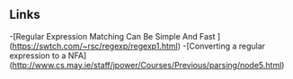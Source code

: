 ## Links
-[Regular Expression Matching Can Be Simple And Fast ] (https://swtch.com/~rsc/regexp/regexp1.html)
-[Converting a regular expression to a NFA] (http://www.cs.may.ie/staff/jpower/Courses/Previous/parsing/node5.html)